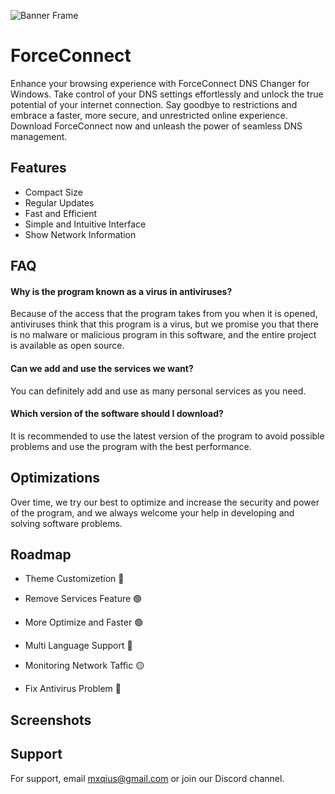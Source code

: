 
![Banner Frame](https://github.com/Mxqius/ForceConnect/assets/80541964/60daf9ad-68a0-4d28-aac0-4d4573351309)

# ForceConnect

Enhance your browsing experience with ForceConnect DNS Changer for Windows. Take control of your DNS settings effortlessly and unlock the true potential of your internet connection. Say goodbye to restrictions and embrace a faster, more secure, and unrestricted online experience. Download ForceConnect now and unleash the power of seamless DNS management.

## Features

- Compact Size
- Regular Updates
- Fast and Efficient
- Simple and Intuitive Interface
- Show Network Information


## FAQ

#### Why is the program known as a virus in antiviruses?

Because of the access that the program takes from you when it is opened, antiviruses think that this program is a virus, but we promise you that there is no malware or malicious program in this software, and the entire project is available as open source.

#### Can we add and use the services we want?

You can definitely add and use as many personal services as you need.

#### Which version of the software should I download?

It is recommended to use the latest version of the program to avoid possible problems and use the program with the best performance.


## Optimizations

Over time, we try our best to optimize and increase the security and power of the program, and we always welcome your help in developing and solving software problems.

## Roadmap

- Theme Customizetion 🔴

- Remove Services Feature 🟢

- More Optimize and Faster 🟢

- Multi Language Support 🔴

- Monitoring Network Taffic 🟡

- Fix Antivirus Problem 🔴


## Screenshots



## Support

For support, email mxqius@gmail.com or join our Discord channel.

